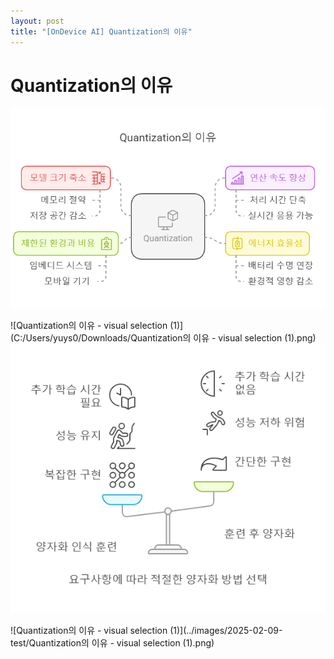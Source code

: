 ```yaml
---
layout: post
title: "[OnDevice AI] Quantization의 이유"
---
```


# Quantization의 이유





![Quantization1](../images/2025-02-09-test/Quantization1-1739882415932-1.png)





![Quantization의 이유 - visual selection (1)](C:/Users/yuys0/Downloads/Quantization의 이유 - visual selection (1).png)![Quantization2](../images/2025-02-09-test/Quantization2-1739882420466-3.png)









![Quantization의 이유 - visual selection (1)](../images/2025-02-09-test/Quantization의 이유 - visual selection (1).png)